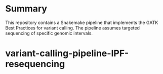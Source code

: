 # Summary

This repository contains a Snakemake pipeline that implements the GATK Best Practices for variant calling. The pipeline assumes targeted sequencing of specific genomic intervals.
# variant-calling-pipeline-IPF-resequencing
